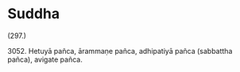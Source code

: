 # Suddha

(297.)

3052\. Hetuyā pañca, ārammaṇe pañca, adhipatiyā pañca (sabbattha pañca), avigate pañca.
